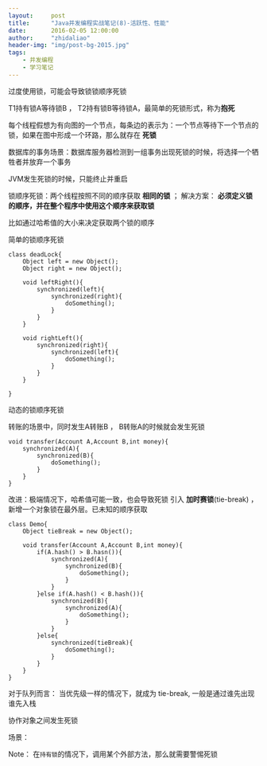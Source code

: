 ```yaml
---
layout:     post
title:      "Java并发编程实战笔记(8)-活跃性、性能"
date:       2016-02-05 12:00:00
author:     "zhidaliao"
header-img: "img/post-bg-2015.jpg"
tags:
    - 并发编程
    - 学习笔记
---
```


过度使用锁，可能会导致锁锁顺序死锁

T1持有锁A等待锁B ， T2持有锁B等待锁A，最简单的死锁形式，称为**抱死**

每个线程假想为有向图的一个节点，每条边的表示为：一个节点等待下一个节点的锁，如果在图中形成一个环路，那么就存在 **死锁**

数据库的事务场景：数据库服务器检测到一组事务出现死锁的时候，将选择一个牺牲者并放弃一个事务

JVM发生死锁的时候，只能终止并重启

锁顺序死锁：两个线程按照不同的顺序获取 **相同的锁** ； 解决方案： **必须定义锁的顺序，并在整个程序中使用这个顺序来获取锁**

比如通过哈希值的大小来决定获取两个锁的顺序

简单的锁顺序死锁
```
class deadLock{
	Object left = new Object();
	Object right = new Object();

	void leftRight(){
		synchronized(left){
			synchronized(right){
				doSomething();
			}
		}
	}

	void rightLeft(){
		synchronized(right){
			synchronized(left){
				doSomething();
			}
		}
	}

}
```

动态的锁顺序死锁

转账的场景中，同时发生A转账B ， B转账A的时候就会发生死锁
```
void transfer(Account A,Account B,int money){
	synchronized(A){
		synchronized(B){
			doSomething();
		}
	}
}
```

改进：极端情况下，哈希值可能一致，也会导致死锁
引入 **加时赛锁**(tie-break) ， 新增一个对象锁在最外层。已未知的顺序获取

```
class Demo{
    Object tieBreak = new Object();

    void transfer(Account A,Account B,int money){
    	if(A.hash() > B.hasn()){
    		synchronized(A){
    			synchronized(B){
    				doSomething();
    			}
    		}
    	}else if(A.hash() < B.hash()){
    		synchronized(B){
    			synchronized(A){
    				doSomething();
    			}
    		}
    	}else{
    		synchronized(tieBreak){
    			doSomething();
    		}
    	}
    }
}
```




对于队列而言： 当优先级一样的情况下，就成为 tie-break, 一般是通过谁先出现谁先入栈

协作对象之间发生死锁

场景：

Note： 在`持有锁`的情况下，调用某个外部方法，那么就需要警惕死锁





